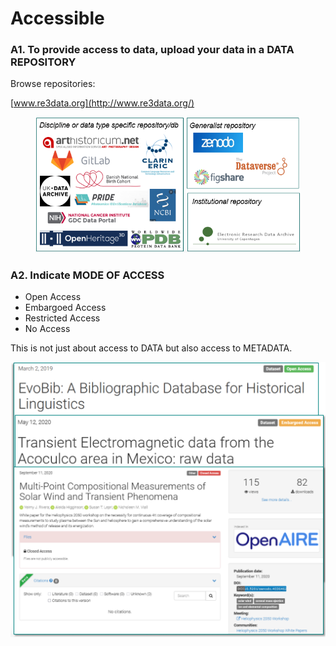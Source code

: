 # Accessible

### A1. To provide access to data, upload your data in a DATA REPOSITORY

Browse repositories:

[www.re3data.org](http://www.re3data.org/)

<figure><img src="../../../../../.gitbook/assets/image (60).png" alt=""><figcaption></figcaption></figure>

### A2. Indicate MODE OF ACCESS

* Open Access
* Embargoed Access
* Restricted Access
* No Access

This is not just about access to DATA but also access to METADATA.

![](<../../../../../.gitbook/assets/image (72).png>)
